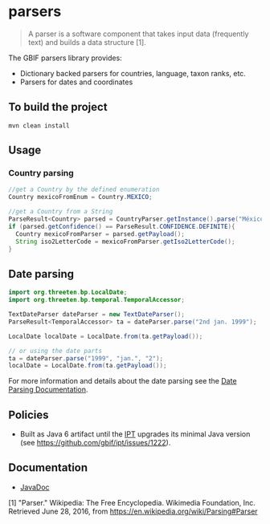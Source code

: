 # parsers

> A parser is a software component that takes input data (frequently text) and builds a data structure [1].


The GBIF parsers library provides:
 * Dictionary backed parsers for countries, language, taxon ranks, etc.
 * Parsers for dates and coordinates

## To build the project
```
mvn clean install
```

## Usage
### Country parsing
```java
//get a Country by the defined enumeration
Country mexicoFromEnum = Country.MEXICO;

//get a Country from a String
ParseResult<Country> parsed = CountryParser.getInstance().parse("México");
if (parsed.getConfidence() == ParseResult.CONFIDENCE.DEFINITE){
  Country mexicoFromParser = parsed.getPayload();
  String iso2LetterCode = mexicoFromParser.getIso2LetterCode();
}

```

## Date parsing

```java
import org.threeten.bp.LocalDate;
import org.threeten.bp.temporal.TemporalAccessor;

TextDateParser dateParser = new TextDateParser();
ParseResult<TemporalAccessor> ta = dateParser.parse("2nd jan. 1999");

LocalDate localDate = LocalDate.from(ta.getPayload());

// or using the date parts
ta = dateParser.parse("1999", "jan.", "2");
localDate = LocalDate.from(ta.getPayload());
```
For more information and details about the date parsing see the [Date Parsing Documentation](/assets/DateParsingDocumentation.md).


## Policies
 * Built as Java 6 artifact until the [IPT](https://github.com/gbif/ipt) upgrades its minimal Java version (see https://github.com/gbif/ipt/issues/1222).

## Documentation
 * [JavaDoc](http://gbif.github.io/parsers/apidocs/)


[1] "Parser." Wikipedia: The Free Encyclopedia. Wikimedia Foundation, Inc. Retrieved June 28, 2016, from <https://en.wikipedia.org/wiki/Parsing#Parser>
